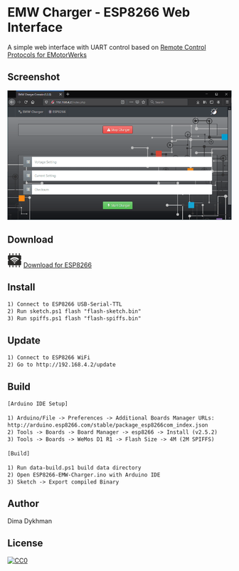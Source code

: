 # EMW Charger - ESP8266 Web Interface

A simple web interface with UART control based on [Remote Control Protocols for EMotorWerks](https://leafdriveblog.files.wordpress.com/2020/01/emotorwerks-chargers-serial-protocol.pdf)

## Screenshot

![Screenshot](Web/img/screenshot.png?raw=true)

## Download

![ESP8266](Web/img/esp8266.png?raw=true) [Download for ESP8266](../../releases/download/1.0/ESP8266-EMW-Charger.zip)

## Install

    1) Connect to ESP8266 USB-Serial-TTL
    2) Run sketch.ps1 flash "flash-sketch.bin"
    3) Run spiffs.ps1 flash "flash-spiffs.bin"

## Update

    1) Connect to ESP8266 WiFi
    2) Go to http://192.168.4.2/update

## Build

    [Arduino IDE Setup]

    1) Arduino/File -> Preferences -> Additional Boards Manager URLs: http://arduino.esp8266.com/stable/package_esp8266com_index.json
    2) Tools -> Boards -> Board Manager -> esp8266 -> Install (v2.5.2)
    3) Tools -> Boards -> WeMos D1 R1 -> Flash Size -> 4M (2M SPIFFS)

    [Build]

    1) Run data-build.ps1 build data directory
    2) Open ESP8266-EMW-Charger.ino with Arduino IDE
    3) Sketch -> Export compiled Binary

## Author

Dima Dykhman

## License

[![CC0](https://licensebuttons.net/l/zero/1.0/88x31.png)](https://creativecommons.org/publicdomain/zero/1.0/)